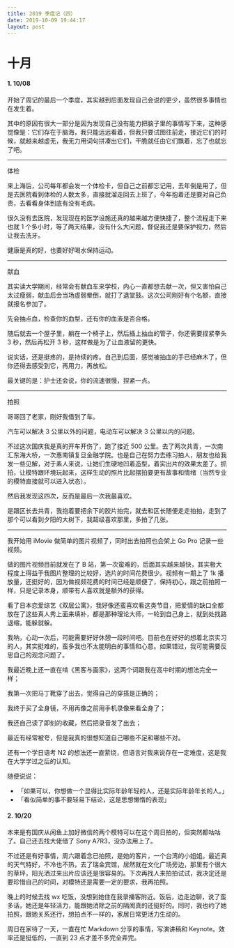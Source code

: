 ```yaml
---
title: 2019 季度记（四）
date: 2019-10-09 19:44:17
layout: post
---
```


# 十月

#### 1. 10/08

开始了周记的最后一个季度，其实越到后面发现自己会说的更少，虽然很多事情也在发生着。

其中的原因有很大一部分是因为发现自己没有能力把脑子里的事情写下来，这种感觉像是：它们存在于脑海，我只能远远看着，但我只要试图往前走，接近它们的时候，就越来越虚无，我无力用词句拼凑出它们，干脆就任由它们飘着，忘了也就忘了吧。

---

体检

来上海后，公司每年都会发一个体检卡，但自己之前都忘记用，去年倒是用了，但是去医院看到体检的人数太多，直接就溜走回去上班了，今年抱着还是要对自己负责，去看看身体到底有没有毛病。

很久没有去医院，发现现在的医学设施还真的越来越方便快捷了，整个流程走下来也就 1 个多小时，等了两天结果，没有什么大问题，督促我还是要保护视力，然后让我去洗牙。

健康是真的好，也要好好喝水保持运动。

---

献血

其实读大学期间，经常会有献血车来学校，内心一直都想去献一次，但又害怕自己太过瘦弱，献血后会当场虚弱晕倒，就打了退堂鼓。这次公司刚好有个名额，直接就报名参加了。

先会抽点血，检查你的血型，还有你的血液是否合格。

随后就去一个屋子里，躺在一个椅子上，然后插上抽血的管子，你还需要捏紧拳头 3 秒，然后再松开 3 秒，这样做是为了让血液留的更快。

说实话，还是挺疼的，是持续的疼。自己到后面，感觉被抽血的手已经麻木了，但你还得去感受到它，再用力，再放松。

最关键的是：护士还会说，你的流速很慢，捏紧一点。

---

拍照

哥哥回了老家，刚好我借到了车。

汽车可以解决 3 公里以外的问题，电动车可以解决 3 公里以内的问题。

不过这次国庆我是真的开车开伤了，跑了接近 500 公里。去了两次共青，一次南汇东海大桥，一次惠南镇复旦金融学院。也是自己在努力去练习拍人，朋友也给我发一些见解，对于素人来说，让她们生硬地凹着造型，着实出片的效果太差了。抓拍，让模特跟环境玩起来，这样生动的照片比起摆拍要更有故事和情绪（当然专业的模特直接就可以进入状态）。

然后我发现这四次，反而是最后一次我最喜欢。

是跟区长去共青，我抱着要把余下的胶片拍完，就去和区长随便走走拍拍，走到了那个可以看到夕阳的大树下，我超级喜欢那里，多拍了几张。

---

我开始用 iMovie 做简单的图片视频了，同时出去拍照也会架上 Go Pro 记录一些视频。

做的图片视频目前就发在了 B 站，第一次蛮难的，后面其实越来越快，其实极大程度上得益于我图片整理的比较好，选片的时间花费很少。视频有一期上了 1k 播放量，还挺好的，因为做视频花费的时间已经是顺便了，保持初心，跟之前拍照一样，只是记录本身，顺带有人喜欢就是额外的获得。

看了日本恋爱综艺《双层公寓》，我好像还蛮喜欢看这类节目，把爱情的缺口全都放在了这些真人秀上面来填补，都是那种理论大师，一轮到自己身上，就到处找路退缩，能躲就躲。

我呐，心动一次后，可能需要好好休憩一段时间吧。目前也在好好的想着北京实习的人，其实挺难的，蛮多我也不太能明白的事情和心意。如果错过，我可能需要反思自己的观念问题了。

我最近晚上还一直在啃《黑客与画家》，这两个词跟我在高中时期的想法完全一样；

我第一次把马丁靴穿了出去，觉得自己的穿搭是正确的；

我终于买了全身镜，不用再像之前用手机录像来看全身了；

我还自己读了即刻的收藏，然后把录音发了出去；

最近有经常被夸，但是我真的很想知道自己哪些不足和哪些不对。

还有一个学日语考 N2 的想法还一直萦绕，但语言对我来说存在一定难度，这是我在大学学过之后的认知。

随便说说：

- 「如果可以，你想做一个显得比实际年龄年轻的人，还是实际年龄年长的人。」
- 「看似简单的事不要轻易下结论，这是思想懒惰的表现」


#### 2. 10/20

本来是有国庆从闲鱼上加好微信的两个模特可以在这个周日拍的，但突然都咕咕了。自己还去找大佬借了 Sony A7R3，没办法用上了。  

不过还是有好事情，周六跟着念已拍照，是她的客片，一个台湾的小姐姐。最近真的天气特好，不冷也不热，去了瑞金宾馆，居然就在文化广场旁边，那里有个很大的草坪，阳光洒过来出片应该还是很容易的。下次再找人来拍拍试试，我决定还是要珍惜自己的时间，对模特还是需要一定的要求，我再拍照。  

晚上的时候去找 wx 吃饭，没想到她住在我录播客附近。饭后，边走边聊，说了蛮多话，她还是年轻活力，能跟她消除之前的隔阂真的还挺好的。同时，我也约了她拍照，跟她关系还行，想拍点不一样的，家居日常更活力生动的。  

周日在家待了一天，一直在忙 Markdown 分享的事情，写演讲稿和 Keynote。效率还是挺低的，一直到 23 点才差不多完全弄完。  